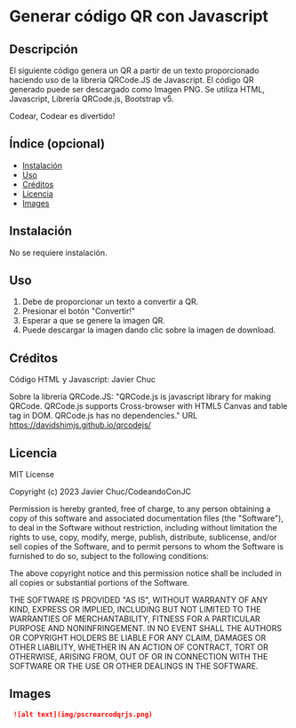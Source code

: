 # Generar código QR con Javascript

## Descripción

El siguiente código genera un QR a partir de un texto proporcionado haciendo uso de la librería QRCode.JS de Javascript.
El código QR generado puede ser descargado como Imagen PNG.
Se utiliza HTML, Javascript, Librería QRCode.js, Bootstrap v5.

Codear, Codear es divertido!


## Índice (opcional)

- [Instalación](#instalación)
- [Uso](#uso)
- [Créditos](#créditos)
- [Licencia](#licencia)
- [Images](#images)

## Instalación

No se requiere instalación.

## Uso

1. Debe de proporcionar un texto a convertir a QR.
2. Presionar el botón "Convertir!"
3. Esperar a que se genere la imagen QR.
4. Puede descargar la imagen dando clic sobre la imagen de download.

## Créditos

Código HTML y Javascript: Javier Chuc

Sobre la librería QRCode.JS:
"QRCode.js is javascript library for making QRCode. QRCode.js supports Cross-browser with HTML5 Canvas and table tag in DOM. QRCode.js has no dependencies."
URL https://davidshimjs.github.io/qrcodejs/


## Licencia

MIT License

Copyright (c) 2023 Javier Chuc/CodeandoConJC

Permission is hereby granted, free of charge, to any person obtaining a copy
of this software and associated documentation files (the "Software"), to deal
in the Software without restriction, including without limitation the rights
to use, copy, modify, merge, publish, distribute, sublicense, and/or sell
copies of the Software, and to permit persons to whom the Software is
furnished to do so, subject to the following conditions:

The above copyright notice and this permission notice shall be included in all
copies or substantial portions of the Software.

THE SOFTWARE IS PROVIDED "AS IS", WITHOUT WARRANTY OF ANY KIND, EXPRESS OR
IMPLIED, INCLUDING BUT NOT LIMITED TO THE WARRANTIES OF MERCHANTABILITY,
FITNESS FOR A PARTICULAR PURPOSE AND NONINFRINGEMENT. IN NO EVENT SHALL THE
AUTHORS OR COPYRIGHT HOLDERS BE LIABLE FOR ANY CLAIM, DAMAGES OR OTHER
LIABILITY, WHETHER IN AN ACTION OF CONTRACT, TORT OR OTHERWISE, ARISING FROM,
OUT OF OR IN CONNECTION WITH THE SOFTWARE OR THE USE OR OTHER DEALINGS IN THE
SOFTWARE.


## Images
```md
 ![alt text](img/pscrearcodqrjs.png)
```

